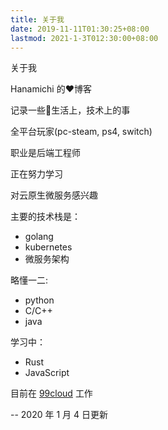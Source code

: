 ```yaml
---
title: 关于我
date: 2019-11-11T01:30:25+08:00
lastmod: 2021-1-3T012:30:00+08:00
---
```


关于我

<!--more-->

Hanamichi 的:heart:博客

记录一些:rainbow:生活上，技术上的事

全平台玩家(pc-steam, ps4, switch)

职业是后端工程师

正在努力学习

对云原生微服务感兴趣

主要的技术栈是：

- golang
- kubernetes
- 微服务架构

略懂一二:

- python
- C/C++
- java

学习中：

- Rust
- JavaScript

目前在 [99cloud](http://www.99cloud.net) 工作

-- 2020 年 1 月 4 日更新